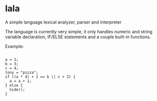 # lala
A simple language lexical analyzer, parser and interpreter

The language is currently very simple, it only handles numeric and string variable declaration, IF/ELSE statements and a couple built-in functions.

Example:

<pre>
<code>
a = 1;
b = 3;
c = 4;
tony = "pizza";
if ((a * 4) + 1 == b || c > 2) {
  a = a + 1;
} else {
  hide();
}
</code>
</pre>
